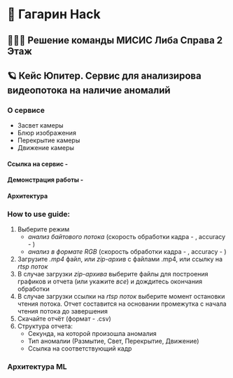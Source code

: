 # 🚀 Гагарин Hack 
## 🙋🏻‍♂️ Решение команды МИСИС Либа Справа 2 Этаж

## 🪐 Кейс Юпитер. Сервис для анализирова видеопотока на наличие аномалий

### О сервисе

* Засвет камеры
* Блюр изображения
* Перекрытие камеры
* Движение камеры

#### Ссылка на сервис - 
#### Демонстрация работы - 
#### Архитектура

### How to use guide:

1. Выберите режим
    - *анализ байтового потока* (скорость обработки кадра - , accuracy - )
    - *анализ в формате RGB* (скорость обработки кадра - , accuracy - )
4. Загрузите *.mp4* файл, или *zip-архив* с файлами .mp4, или ссылку на *rtsp поток*
5. В случае загрузки *zip-архива* выберите файлы для построения графиков и отчета (или укажите *все*) и дождитесь окончания обработки
6. В случае загрузки ссылки на *rtsp поток* выберите момент остановки чтения потока. Отчет составится на основании промежутка с начала чтения потока до завершения
7. Скачайте отчёт (формат - .csv)
8. Структура отчета:
    - Секунда, на которой произошла аномалия
    - Тип аномалии (Размытие, Свет, Перекрытие, Движение)
    - Ссылка на соответствующий кадр

### Архитектура ML



